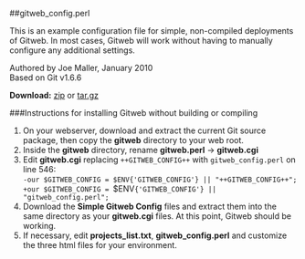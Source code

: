 ##gitweb_config.perl

This is an example configuration file for simple, non-compiled deployments
of Gitweb. In most cases, Gitweb will work without having to manually configure any additional settings.

Authored by Joe Maller, January 2010   
Based on Git v1.6.6   

**Download:** [zip](http://github.com/joemaller/Simple-Gitweb-Config/zipball/master) or [tar.gz](http://github.com/joemaller/Simple-Gitweb-Config/tarball/master)


###Instructions for installing Gitweb without building or compiling

1. On your webserver, download and extract the current Git source package, then copy the **gitweb** directory to your web root.
2. Inside the **gitweb** directory, rename **gitweb.perl** -> **gitweb.cgi**
3. Edit **gitweb.cgi** replacing `++GITWEB_CONFIG++` with `gitweb_config.perl` on line 546:   
     `-our $GITWEB_CONFIG = $ENV{'GITWEB_CONFIG'} || "++GITWEB_CONFIG++";`   
     `+our $GITWEB_CONFIG = `$ENV`{'GITWEB_CONFIG'} || "gitweb_config.perl";`
4. Download the **Simple Gitweb Config** files and extract them into the same directory as your **gitweb.cgi** files. At this point, Gitweb should be working.
5. If necessary, edit **projects\_list.txt**, **gitweb\_config.perl** and customize the three html files for your environment. 
